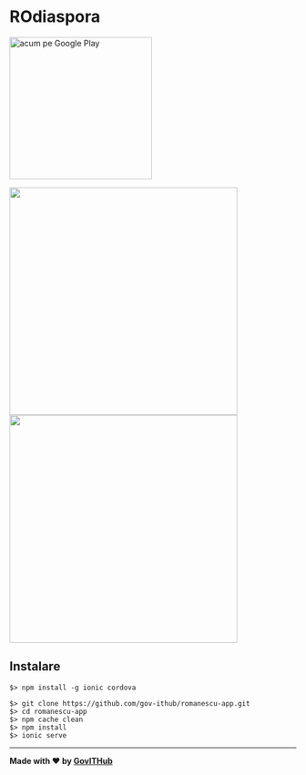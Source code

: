 # ROdiaspora

<a href='https://play.google.com/store/apps/details?id=com.ionicframework.romanescuapp2146162&hl=en&pcampaignid=MKT-Other-global-all-co-prtnr-py-PartBadge-Mar2515-1'><img alt='acum pe Google Play' src='https://play.google.com/intl/en_us/badges/images/generic/ro_badge_web_generic.png' width="250"/></a>

<img src='https://lh3.googleusercontent.com/jsTXLtUZk0csvoeh6s0IgLktwxGfs-GEQpk_0_BN-yufYn28TmXHqI1lvl2AhXsdGA=h900-rw' width="400" />
<img src='https://lh3.googleusercontent.com/Aj5J_03xkl7aPMddNRiCjrqR3GFCu5FfQ18EejQ553tVoy2bL9WBWkXGuN2QjsbVwA=h900-rw' width='400' />

## Instalare

```
$> npm install -g ionic cordova

$> git clone https://github.com/gov-ithub/romanescu-app.git
$> cd romanescu-app
$> npm cache clean
$> npm install
$> ionic serve
```

----------

**Made with :heart: by [GovITHub](http://ithub.gov.ro)**
